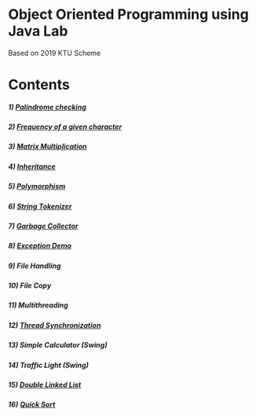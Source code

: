 # Object Oriented Programming using Java Lab
Based on 2019 KTU Scheme

# Contents

##### 1) [Palindrome checking](/1.%20Palindrome%20checking/Palindrome.java)

##### 2) [Frequency of a given character](/2.%20Frequency/Frequency.java)

##### 3) [Matrix Multiplication](/3.%20Matrix%20Multiplication/MatrixM.java)

##### 4) [Inheritance](/4.%20Inheritance/InheritanceDemo.java)

##### 5) [Polymorphism](/5.%20Polymorphism/PolyDemo.java)

##### 6) [String Tokenizer](/6.%20String%20Tokenizer/StrTokenizerDemo.java)

##### 7) [Garbage Collector](/7.%20Garbage%20Collector/GC.java)

##### 8) [Exception Demo](8.%20Exception%20Handling/ExceptionDemo.java)

##### 9) File Handling

##### 10) File Copy

##### 11) Multithreading

##### 12) [Thread Synchronization](/_12.%20Thread%20Synchronization/ThreadSync.java)

##### 13) Simple Calculator (Swing)

##### 14) Traffic Light (Swing)

##### 15) [Double Linked List](/_15.%20Double%20Linked%20List/DLinkedList.java)

##### 16) [Quick Sort](/_16.%20QuickSort/QuickSort.java)

